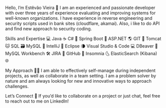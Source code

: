 Hello, I’m Estêvão Vieira 👋
I am an experienced and passionate developer with over three years of experience evaluating and improving systems for well-known organizations. I have experience in reverse engineering and security scripts used in bank sites (cloudflare, akamai). Also, i like to do API and find new approach to security coding.

Skills and Expertise 💻
Java ☕
C# 🤝
Spring Boot 🌱
ASP.NET 🌎
GIT 🌳
Tomcat 🐱
SQL 🗃️
MySQL 🐬
IntelliJ 🚀
Eclipse 🌘
Visual Studio & Code 💻
DBeaver 🧿
MySQL Workbench 🛠️
JIRA 🚀
GitHub 🐙
Insomnia 🌜
ElasticSearch (Kibana) 🌐

My Approach 👨‍💻
I am able to effectively self-manage during independent projects, as well as collaborate in a team setting. I am a problem solver by nature and am always looking for new and innovative ways to approach challenges.

Let’s Connect 🤝
If you’d like to collaborate on a project or just chat, feel free to reach out to me on LinkedIn!
